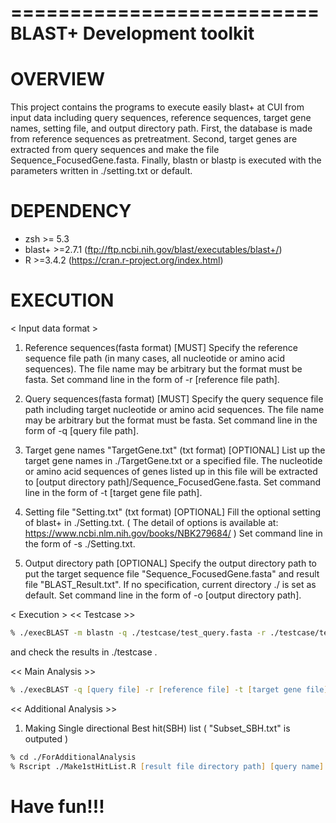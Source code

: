 ==========================
BLAST+ Development toolkit
==========================

# OVERVIEW
This project contains the programs to execute easily blast+ at CUI from input data including query sequences, 
reference sequences, target gene names, setting file, and output directory path.
First, the database is made from reference sequences as pretreatment.
Second, target genes are extracted from query sequences and make the file Sequence_FocusedGene.fasta.
Finally, blastn or blastp is executed with the parameters written in ./setting.txt or default.

# DEPENDENCY
  * zsh >= 5.3
  * blast+ >=2.7.1 (ftp://ftp.ncbi.nih.gov/blast/executables/blast+/)
  * R >=3.4.2 (https://cran.r-project.org/index.html)

# EXECUTION
< Input data format >
1. Reference sequences(fasta format) [MUST]
Specify the reference sequence file path (in many cases, all nucleotide or amino acid sequences).
The file name may be arbitrary but the format must be fasta.
Set command line in the form of -r [reference file path].

2. Query sequences(fasta format) [MUST]
Specify the query sequence file path including target nucleotide or amino acid sequences.
The file name may be arbitrary but the format must be fasta.
Set command line in the form of -q [query file path].

3. Target gene names "TargetGene.txt" (txt format) [OPTIONAL]
List up the target gene names in ./TargetGene.txt or a specified file.
The nucleotide or amino acid sequences of genes listed up in this file will be extracted to
[output directory path]/Sequence_FocusedGene.fasta.
Set command line in the form of -t [target gene file path].

4. Setting file "Setting.txt" (txt format) [OPTIONAL]
Fill the optional setting of blast+ in ./Setting.txt.
( The detail of options is available at: https://www.ncbi.nlm.nih.gov/books/NBK279684/ )
Set command line in the form of -s ./Setting.txt.

5. Output directory path [OPTIONAL]
Specify the output directory path to put the target sequence file "Sequence_FocusedGene.fasta"
and result file "BLAST_Result.txt".
If no specification, current directory ./ is set as default.
Set command line in the form of -o [output directory path].

< Execution >
<< Testcase >>
```zsh
% ./execBLAST -m blastn -q ./testcase/test_query.fasta -r ./testcase/test_reference.fasta -o ./testcase
```
and check the results in ./testcase .

<< Main Analysis >>
```zsh
% ./execBLAST -q [query file] -r [reference file] -t [target gene file] -s [setting file] -o [output directory path]
```

<< Additional Analysis >>
1. Making Single directional Best hit(SBH) list ( "Subset_SBH.txt" is outputed )
```zsh
% cd ./ForAdditionalAnalysis
% Rscript ./Make1stHitList.R [result file directory path] [query name] [reference name]
```

# Have fun!!!
